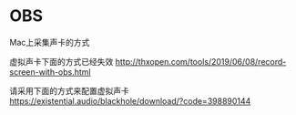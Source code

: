 # OBS
Mac上采集声卡的方式

虚拟声卡下面的方式已经失效 
http://thxopen.com/tools/2019/06/08/record-screen-with-obs.html

请采用下面的方式来配置虚拟声卡
https://existential.audio/blackhole/download/?code=398890144